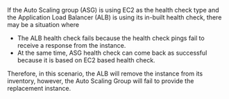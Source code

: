 If the Auto Scaling group (ASG) is using EC2 as the health check type and the Application Load Balancer (ALB) is using its in-built health check, there may be a situation where 
* The ALB health check fails because the health check pings fail to receive a response from the instance.
* At the same time, ASG health check can come back as successful because it is based on EC2 based health check.

Therefore, in this scenario, the ALB will remove the instance from its inventory, however, the Auto Scaling Group will fail to provide the replacement instance.